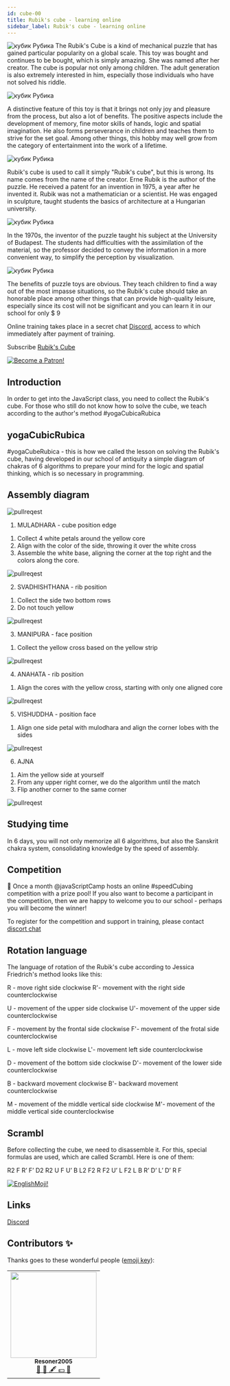 ```yaml
---
id: cube-00
title: Rubik's cube - learning online
sidebar_label: Rubik's cube - learning online
---
```


![кубик Рубика](/img/cube/01.jpg)
The Rubik's Cube is a kind of mechanical puzzle that has gained particular popularity on a global scale. This toy was bought and continues to be bought, which is simply amazing. She was named after her creator. The cube is popular not only among children. The adult generation is also extremely interested in him, especially those individuals who have not solved his riddle.

![кубик Рубика](/img/cube/02.jpg)

A distinctive feature of this toy is that it brings not only joy and pleasure from the process, but also a lot of benefits. The positive aspects include the development of memory, fine motor skills of hands, logic and spatial imagination. He also forms perseverance in children and teaches them to strive for the set goal. Among other things, this hobby may well grow from the category of entertainment into the work of a lifetime.

![кубик Рубика](/img/cube/03.jpg)

Rubik's cube is used to call it simply "Rubik's cube", but this is wrong. Its name comes from the name of the creator.
Erne Rubik is the author of the puzzle. He received a patent for an invention in 1975, a year after he invented it. Rubik was not a mathematician or a scientist. He was engaged in sculpture, taught students the basics of architecture at a Hungarian university.

![кубик Рубика](/img/cube/04.jpg)

In the 1970s, the inventor of the puzzle taught his subject at the University of Budapest. The students had difficulties with the assimilation of the material, so the professor decided to convey the information in a more convenient way, to simplify the perception by visualization.

![кубик Рубика](/img/cube/05.jpg)

The benefits of puzzle toys are obvious. They teach children to find a way out of the most impasse situations, so the Rubik's cube should take an honorable place among other things that can provide high-quality leisure, especially since its cost will not be significant and you can learn it in our school for only $ 9

Online training takes place in a secret chat [Discord](https://discord.gg/6GDAfXn), access to which immediately after payment of training.


Subscribe [Rubik's Cube](https://www.patreon.com/javascriptcamp)

[![Become a Patron!](/img/cube/buy$.jpg)](https://www.patreon.com/javascriptcamp)

<YouTube videoId='5WyRcKrGwMo' />

## Introduction

In order to get into the JavaScript class, you need to collect the Rubik's cube. For those who still do not know how to solve the cube, we teach according to the author's method #yogaCubicaRubica

## yogaCubicRubica

#yogaCubeRubica - this is how we called the lesson on solving the Rubik's cube, having developed in our school of antiquity a simple diagram of chakras of 6 algorithms to prepare your mind for the logic and spatial thinking, which is so necessary in programming.

## Assembly diagram

![pullreqest](/img/blogging/00/7me.jpeg)

1. MULADHARA - cube position edge

1) Collect 4 white petals around the yellow core
2) Align with the color of the side, throwing it over the white cross
3) Assemble the white base, aligning the corner at the top right and the colors along the core.

![pullreqest](/img/blogging/00/1me.png)

2. SVADHISHTHANA - rib position

1) Collect the side two bottom rows
2) Do not touch yellow

![pullreqest](/img/blogging/00/2me.png)

3. MANIPURA - face position

1) Collect the yellow cross based on the yellow strip

![pullreqest](/img/blogging/00/3me.png)

4. ANAHATA - rib position

1) Align the cores with the yellow cross, starting with only one aligned core

![pullreqest](/img/blogging/00/4me.png)

5. VISHUDDHA - position face

1) Align one side petal with mulodhara and align the corner lobes with the sides

![pullreqest](/img/blogging/00/5me.png)

6. AJNA

1) Aim the yellow side at yourself
2) From any upper right corner, we do the algorithm until the match
3) Flip another corner to the same corner

![pullreqest](/img/blogging/00/6me.png)

## Studying time

In 6 days, you will not only memorize all 6 algorithms, but also the Sanskrit chakra system, consolidating knowledge by the speed of assembly.

## Competition

🏅 Once a month @javaScriptCamp hosts an online #speedCubing competition with a prize pool!
If you also want to become a participant in the competition, then we are happy to welcome you to our school - perhaps you will become the winner!

To register for the competition and support in training, please contact [discort chat](https://discord.gg/UPSeqZJT)

## Rotation language

The language of rotation of the Rubik's cube according to Jessica Friedrich's method looks like this:

R - move right side clockwise
R'- movement with the right side counterclockwise

U - movement of the upper side clockwise
U'- movement of the upper side counterclockwise

F - movement by the frontal side clockwise
F'- movement of the frotal side counterclockwise

L - move left side clockwise
L'- movement left side counterclockwise

D - movement of the bottom side clockwise
D'- movement of the lower side counterclockwise

B - backward movement clockwise
B'- backward movement counterclockwise

M - movement of the middle vertical side clockwise
M'- movement of the middle vertical side counterclockwise

## Scrambl

Before collecting the cube, we need to disassemble it. For this, special formulas are used, which are called Scrambl.
Here is one of them:

R2 F R’ F’ D2 R2 U F U’ B L2 F2 R F2 U’ L F2 L B R’ D’ L’ D’ R F

[![EnglishMoji!](/img/logo/englishmoji.png)](https://apps.apple.com/kz/app/englishmoji/id6450254885)

## Links

[Discord](https://discord.gg/6GDAfXn)

## Contributors ✨

Thanks goes to these wonderful people ([emoji key](https://allcontributors.org/docs/en/emoji-key)):

<!-- ALL-CONTRIBUTORS-LIST:START - Do not remove or modify this section -->
<!-- prettier-ignore-start -->
<!-- markdownlint-disable -->
<table>
  <tr>
<td align="center"><a href="https://github.com/Resoner2005"><img src="https://avatars1.githubusercontent.com/u/75675814?v=4?s=200" width="200px;" alt=""/><br /><sub><b>Resoner2005</b></sub></a><br /><a href="https://github.com/gHashTag/react-native-village/issues?q=author%3AResoner2005" title="Bug reports">🐛 🎨 🖋 💵 🤔</a></td>
  </tr>
  
</table>

<!-- markdownlint-restore -->
<!-- prettier-ignore-end -->

<!-- ALL-CONTRIBUTORS-LIST:END -->

